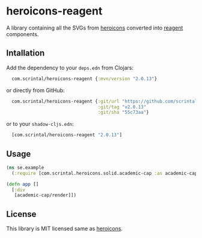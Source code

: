 # heroicons-reagent

A library containing all the SVGs from [heroicons](https://github.com/tailwindlabs/heroicons)
converted into [reagent](https://github.com/reagent-project/reagent) components.

## Intallation
Add the dependency to your `deps.edn` from Clojars:
```clojure
  com.scrintal/heroicons-reagent {:mvn/version "2.0.13"}
```

or directly from GitHub:
```clojure
  com.scrintal/heroicons-reagent {:git/url "https://github.com/scrintal/heroicons-reagent"
                                  :git/tag "v2.0.13"
                                  :git/sha "55c73aa"}
```

or to your `shadow-cljs.edn`:
```clojure
  [com.scrintal/heroicons-reagent "2.0.13"]
```

## Usage
```clojure
(ns se.example
  (:require [com.scrintal.heroicons.solid.academic-cap :as academic-cap]))

(defn app []
  [:div
   [academic-cap/render]])

```

## License

This library is MIT licensed same as [heroicons](https://github.com/tailwindlabs/heroicons).

